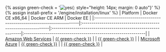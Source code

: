 {% assign green-check = '![yes](/engine/installation/images/green-check.svg){: style="height: 14px; margin: 0 auto"}' %}
{% assign install-prefix = '/engine/installation/linux' %}
| Platform                                                              | Docker CE x86_64                                             | Docker CE ARM                                                 | Docker EE                                                    |
|:----------------------------------------------------------------------|:-------------------------------------------------------------|:--------------------------------------------------------------|:-------------------------------------------------------------|
| [Amazon Web Services](/docker-for-aws/)                               | [{{ green-check }}](/docker-for-aws/)                        |                                                               | [{{ green-check }}](/docker-for-aws/)                        |
| [Microsoft Azure](/docker-for-azure/)                                 | [{{ green-check }}](/docker-for-azure/)                      |                                                               | [{{ green-check }}](/docker-for-azure/)                      |
